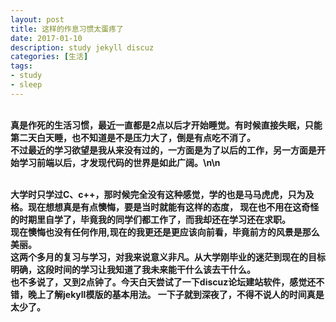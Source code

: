 ```yaml
---
layout: post
title: 这样的作息习惯太蛋疼了
date: 2017-01-10
description: study jekyll discuz
categories: [生活]
tags:
- study
- sleep
---
```

<br><b>真是作死的生活习惯，最近一直都是2点以后才开始睡觉。有时候直接失眠，只能第二天白天睡，也不知道是不是压力大了，倒是有点吃不消了。</b>
<br><b>不过最近的学习欲望是我从来没有过的，一方面是为了以后的工作，另一方面是开始学习前端以后，才发现代码的世界是如此广阔。\n\n</b>
<!--more-->
<br><b>大学时只学过C、c++，那时候完全没有这种感觉，学的也是马马虎虎，只为及格。现在想想真是有点懊悔，要是当时就能有这样的态度，
现在也不用在这奇怪的时期里自学了，毕竟我的同学们都工作了，而我却还在学习还在求职。</b>
<br><b>现在懊悔也没有任何作用,现在的我更还是更应该向前看，毕竟前方的风景是那么美丽。<b>
<br><b>这两个多月的复习与学习，对我来说意义非凡。从大学刚毕业的迷茫到现在的目标明确，这段时间的学习让我知道了我未来能干什么该去干什么。<b>
<br><b>也不多说了，又到2点钟了。今天白天尝试了一下discuz论坛建站软件，感觉还不错，晚上了解jekyll模版的基本用法。
一下子就到深夜了，不得不说人的时间真是太少了。</b>
